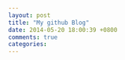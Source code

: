 ```yaml
---
layout: post
title: "My github Blog"
date: 2014-05-20 18:00:39 +0800
comments: true
categories: 
---
```


